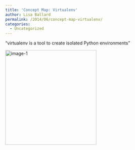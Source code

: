 ```yaml
---
title: 'Concept Map: Virtualenv'
author: Lisa Ballard
permalink: /2014/06/concept-map-virtualenv/
categories:
  - Uncategorized
---
```

&#8220;virtualenv is a tool to create isolated Python environments&#8221;

[<img class="alignnone size-medium wp-image-7855" alt="image-1" src="/training-course/uploads/2014/06/image-1-288x300.jpeg" width="288" height="300" />][1]

 [1]: /training-course/uploads/2014/06/image-1.jpeg
